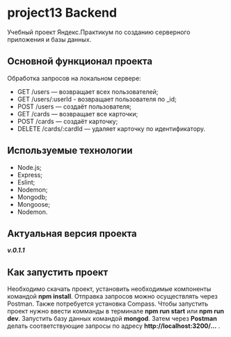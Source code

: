 
# **project13 Backend**

Учебный проект Яндекс.Практикум по созданию серверного приложения и базы данных.

## **Основной функционал проекта**

Обработка запросов на локальном сервере:
+ GET /users — возвращает всех пользователей;
+ GET /users/:userId - возвращает пользователя по _id;
+ POST /users — создаёт пользователя;
+ GET /cards — возвращает все карточки;
+ POST /cards — создаёт карточку;
+ DELETE /cards/:cardId — удаляет карточку по идентификатору.

## **Используемые технологии**

+ Node.js;
+ Express;
+ Eslint;
+ Nodemon;
+ Mongodb;
+ Mongoose;
+ Nodemon.

## **Актуальная версия проекта**

***v.0.1.1***

## **Как запустить проект**

Необходимо скачать проект, установить необходимые компоненты командой **npm install**. Отправка запросов можно осуществлять через Postman.  Также потребуется установка Compass. Чтобы запустить проект нужно ввести комманды в терминале **npm run start** или **npm run dev**. Запустить базу данных командой **mongod**. Затем через **Postman** делать соответствующие запросы по адресу  **http://localhost:3200/...** .
